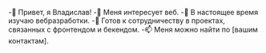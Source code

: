 -👋 Привет, я Владислав!
-👀 Меня интересует веб.
-🌱 В настоящее время изучаю вебразработки.
-💞️ Готов к сотрудничеству в проектах, связанных с фронтендом и бекендом.
-📫 Меня можно найти по [вашим контактам].
<!---
Vladislav-Yasuo/Vladislav-Yasuo is a ✨ special ✨ repository because its `README.md` (this file) appears on your GitHub profile.
You can click the Preview link to take a look at your changes.
--->
